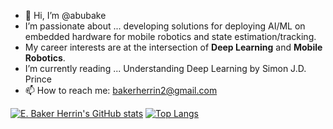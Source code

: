 - 👋 Hi, I’m @abubake
- I’m passionate about ... developing solutions for deploying AI/ML on embedded hardware for mobile robotics and state estimation/tracking.
- My career interests are at the intersection of **Deep Learning** and **Mobile Robotics**.
- I’m currently reading ... Understanding Deep Learning by Simon J.D. Prince
- 📫 How to reach me: bakerherrin2@gmail.com
  
[![E. Baker Herrin's GitHub stats](https://github-readme-stats.vercel.app/api?username=abubake)](https://github.com/knmcguire/github-readme-stats)  [![Top Langs](https://github-readme-stats.vercel.app/api/top-langs/?username=abubake&size_weight=0.5&count_weight=0.5&langs_count=5&hide=assembly,cmake,makefile,matlab,shaderlab,html&layout=compact)](https://github.com/knmcguire/github-readme-stats)
<!---
[![Top Langs](https://github-readme-stats.vercel.app/api/top-langs/?username=abubake)](https://github.com/anuraghazra/github-readme-stats)
[![Baker's GitHub stats](https://github-readme-stats.vercel.app/api?username=abubake)](https://github.com/anuraghazra/github-readme-stats)
--->
<!---
abubake/abubake is a ✨ special ✨ repository because its `README.md` (this file) appears on your GitHub profile.
You can click the Preview link to take a look at your changes.
--->
